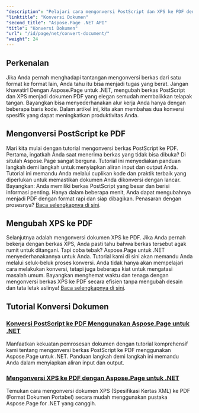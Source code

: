 ```yaml
---
"description": "Pelajari cara mengonversi PostScript dan XPS ke PDF dengan mudah menggunakan Aspose.Page untuk .NET. Ikuti tutorial terperinci kami untuk pemrosesan dokumen yang mudah."
"linktitle": "Konversi Dokumen"
"second_title": "Aspose.Page .NET API"
"title": "Konversi Dokumen"
"url": "/id/page/net/convert-document/"
"weight": 24
---
```


## Perkenalan

Jika Anda pernah menghadapi tantangan mengonversi berkas dari satu format ke format lain, Anda tahu itu bisa menjadi tugas yang berat. Jangan khawatir! Dengan Aspose.Page untuk .NET, mengubah berkas PostScript dan XPS menjadi dokumen PDF yang elegan semudah membalikkan telapak tangan. Bayangkan bisa menyederhanakan alur kerja Anda hanya dengan beberapa baris kode. Dalam artikel ini, kita akan membahas dua konversi spesifik yang dapat meningkatkan produktivitas Anda.

## Mengonversi PostScript ke PDF

Mari kita mulai dengan tutorial mengonversi berkas PostScript ke PDF. Pertama, ingatkah Anda saat menerima berkas yang tidak bisa dibuka? Di situlah Aspose.Page sangat berguna. Tutorial ini menyediakan panduan langkah demi langkah untuk menyiapkan aliran input dan output Anda. Tutorial ini memandu Anda melalui cuplikan kode dan praktik terbaik yang diperlukan untuk memastikan dokumen Anda dikonversi dengan lancar. Bayangkan: Anda memiliki berkas PostScript yang besar dan berisi informasi penting. Hanya dalam beberapa menit, Anda dapat mengubahnya menjadi PDF dengan format rapi dan siap dibagikan. Penasaran dengan prosesnya? [Baca selengkapnya di sini](./postscript-to-pdf-conversion/).

## Mengubah XPS ke PDF

Selanjutnya adalah mengonversi dokumen XPS ke PDF. Jika Anda pernah bekerja dengan berkas XPS, Anda pasti tahu bahwa berkas tersebut agak rumit untuk ditangani. Tapi coba tebak? Aspose.Page untuk .NET menyederhanakannya untuk Anda. Tutorial kami di sini akan memandu Anda melalui seluk-beluk proses konversi. Anda tidak hanya akan mempelajari cara melakukan konversi, tetapi juga beberapa kiat untuk mengatasi masalah umum. Bayangkan menghemat waktu dan tenaga dengan mengonversi berkas XPS ke PDF secara efisien tanpa mengubah desain dan tata letak aslinya! [Baca selengkapnya di sini](./converting-xps-to-pdf/).

## Tutorial Konversi Dokumen
### [Konversi PostScript ke PDF Menggunakan Aspose.Page untuk .NET](./postscript-to-pdf-conversion/)
Manfaatkan kekuatan pemrosesan dokumen dengan tutorial komprehensif kami tentang mengonversi berkas PostScript ke PDF menggunakan Aspose.Page untuk .NET. Panduan langkah demi langkah ini memandu Anda dalam menyiapkan aliran input dan output.
### [Mengonversi XPS ke PDF dengan Aspose.Page untuk .NET](./converting-xps-to-pdf/)
Temukan cara mengonversi dokumen XPS (Spesifikasi Kertas XML) ke PDF (Format Dokumen Portabel) secara mudah menggunakan pustaka Aspose.Page for .NET yang canggih.